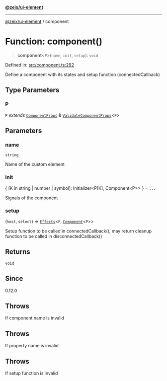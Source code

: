 [**@zeix/ui-element**](../README.md)

***

[@zeix/ui-element](../globals.md) / component

# Function: component()

> **component**\<`P`\>(`name`, `init`, `setup`): `void`

Defined in: [src/component.ts:292](https://github.com/zeixcom/ui-element/blob/59d79a082870e892722e0aaa0f251617218ab48f/src/component.ts#L292)

Define a component with its states and setup function (connectedCallback)

## Type Parameters

### P

`P` *extends* [`ComponentProps`](../type-aliases/ComponentProps.md) & [`ValidateComponentProps`](../type-aliases/ValidateComponentProps.md)\<`P`\>

## Parameters

### name

`string`

Name of the custom element

### init

\{ \[K in string \| number \| symbol\]: Initializer\<P\[K\], Component\<P\>\> \} = `...`

Signals of the component

### setup

(`host`, `select`) => [`Effects`](../type-aliases/Effects.md)\<`P`, [`Component`](../type-aliases/Component.md)\<`P`\>\>

Setup function to be called in connectedCallback(), may return cleanup function to be called in disconnectedCallback()

## Returns

`void`

## Since

0.12.0

## Throws

If component name is invalid

## Throws

If property name is invalid

## Throws

If setup function is invalid
